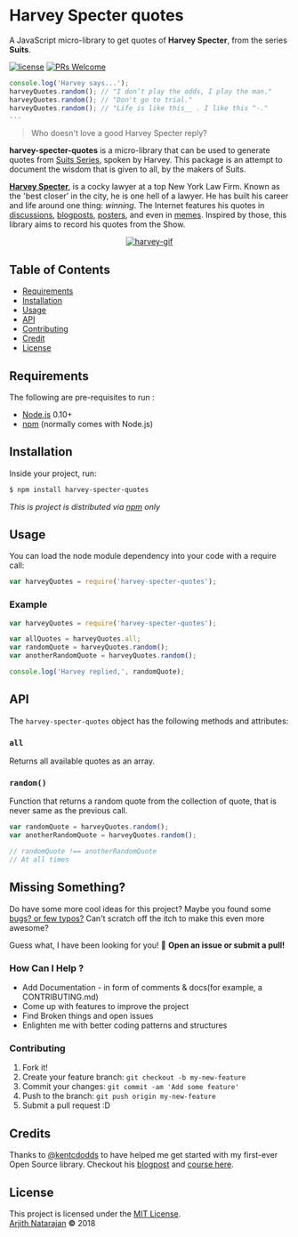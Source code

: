 # Harvey Specter quotes
A JavaScript micro-library to get quotes of **Harvey Specter**, from the series **Suits**.

[![license](https://img.shields.io/github/license/mashape/apistatus.svg)](LICENSE)
[![PRs Welcome](https://img.shields.io/badge/PRs-welcome-orange.svg?style=flat)](http://makeapullrequest.com)

```javascript
console.log('Harvey says...');
harveyQuotes.random(); // "I don’t play the odds, I play the man."
harveyQuotes.random(); // "Don't go to trial."
harveyQuotes.random(); // "Life is like this__ . I like this ^-."
...
```
> Who doesn't love a good Harvey Specter reply?

**harvey-specter-quotes** is a micro-library that can be used to generate quotes from [Suits Series](http://www.usanetwork.com/suits), spoken by Harvey. This package is an attempt to document the wisdom that is given to all, by the makers of Suits.


[**Harvey Specter**](http://suits.wikia.com/wiki/Harvey_Specter), is a cocky lawyer at a top New York Law Firm. Known as the 'best closer' in the city, he is one hell of a lawyer. He has built his career and life around one thing: *winning*. The Internet features his quotes in [discussions](https://www.reddit.com/r/suits/comments/66089l/did_harvey_specter_ever_actually_say_this_meme/),  [blogposts](https://www.scoopwhoop.com/Witty-One-Liners-By-Harvey-Specter-Suits/#.x30ij247i), [posters](https://in.pinterest.com/whatwouldharveydo/harvey-specter-quotes/?lp=true), and even in [memes](http://www.usanetwork.com/sites/usanetwork/files/styles/usanetwork_media_gallery_image/public/2016/01/ThisIsHarvey2.jpg?itok=mahTOVkL). Inspired by those, this library aims to record his quotes from the Show.

[<div style="text-align:center"><img alt="harvey-gif" align="centre" src="https://media.giphy.com/media/b08YeH0RXfBXa/giphy.gif"></div>]()


## Table of Contents

  * [Requirements](#requirements)
  * [Installation](#installation)
  * [Usage](#usage)
  * [API](#api)
  * [Contributing](#missing-something)
  * [Credit](#credits)
  * [License](#license)

## Requirements
The following are pre-requisites to run :
  * [Node.js][node] 0.10+
  * [npm][npm] (normally comes with Node.js)

## Installation
 Inside your project, run:
```sh
$ npm install harvey-specter-quotes
```
*This is project is distributed via [npm](npm) only*

## Usage
You can load the node module dependency into your code with a require call:
```javaScript
var harveyQuotes = require('harvey-specter-quotes');
```
### Example
```javascript
var harveyQuotes = require('harvey-specter-quotes');

var allQuotes = harveyQuotes.all;
var randomQuote = harveyQuotes.random();
var anotherRandomQuote = harveyQuotes.random();

console.log('Harvey replied,', randomQuote);
```

## API
The `harvey-specter-quotes` object has the following methods and attributes:
### `all`
Returns all available quotes as an array.
### `random()`
Function that returns a random quote from the collection of quote, that is never same as the previous call.
```js
var randomQuote = harveyQuotes.random();
var anotherRandomQuote = harveyQuotes.random();

// randomQuote !== anotherRandomQuote
// At all times
```

## Missing Something?
Do have some more cool ideas for this project? Maybe you found some [bugs? or few typos?](https://github.com/Arjith-Natarajan/harvey-specter-quotes/issues)
Can't scratch off the itch to make this even more awesome?

Guess what, I have been looking for you! :tada: **Open an issue or submit a pull!**

### How Can I Help ?
* Add Documentation - in form of comments & docs(for example, a CONTRIBUTING.md)
* Come up with features to improve the project
* Find Broken things and open issues
* Enlighten me with better coding patterns and structures

### Contributing
1. Fork it!
2. Create your feature branch:
`git checkout -b my-new-feature`
3. Commit your changes: `git commit -am 'Add some feature'`
4. Push to the branch: `git push origin my-new-feature`
5. Submit a pull request :D

## Credits
Thanks to [@kentcdodds](https://github.com/kentcdodds) to have helped me get started with my first-ever Open Source library. Checkout his [blogpost](https://blog.kentcdodds.com/introducing-how-to-contribute-to-open-source-be67917eb704) and [course here](https://egghead.io/courses/how-to-write-an-open-source-javascript-library).

## License
This project is licensed under the [MIT License](LICENSE).  
[Arjith Natarajan](https://github.com/arjith-natarajan) **&copy;** 2018


[node]: https://nodejs.org/
[npm]: https://www.npmjs.com/

